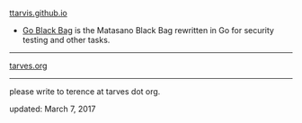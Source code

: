 [ttarvis.github.io](https://ttarvis.github.io)

* [Go Black Bag](https://github.com/ttarvis/gobkb) is the Matasano Black Bag rewritten in Go for security testing and other tasks.

***
[tarves.org](http://tarves.org)
***

please write to terence at tarves dot org.

updated: March 7, 2017
